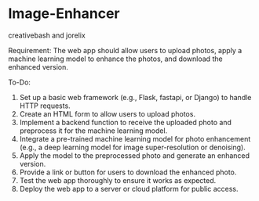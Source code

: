 # Image-Enhancer
creativebash and jorelix

Requirement: The web app should allow users to upload photos, apply a machine learning model to enhance the photos, and download the enhanced version.

To-Do:
1. Set up a basic web framework (e.g., Flask, fastapi, or Django) to handle HTTP requests.
2. Create an HTML form to allow users to upload photos.
3. Implement a backend function to receive the uploaded photo and preprocess it for the machine learning model.
4. Integrate a pre-trained machine learning model for photo enhancement (e.g., a deep learning model for image super-resolution or denoising).
5. Apply the model to the preprocessed photo and generate an enhanced version.
6. Provide a link or button for users to download the enhanced photo.
7. Test the web app thoroughly to ensure it works as expected.
8. Deploy the web app to a server or cloud platform for public access.
